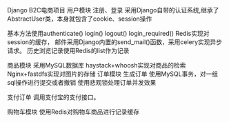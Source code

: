 Django B2C电商项目
用户模块
注册、登录
采用Django自带的认证系统,继承了AbstractUser类，本身就包含了cookie、session操作

基本方法使用authenticate() login() logout() login_required() Redis实现对session的缓存， 邮件采用Django内置的send_mail()函数，采用celery实现异步请求。 历史浏览记录使用Redis的list作为记录

商品模块
采用MySQL数据库
haystack+whoosh实现对商品的检索
Nginx+fastdfs实现对图片的存储
订单模块
生成订单
使用MySQL事务，对一组sql操作进行提交或者撤销 使用悲观锁处理订单并发效果

支付订单
调用支付宝的支付接口。

购物车模块
使用Redis对购物车商品进行记录缓存
